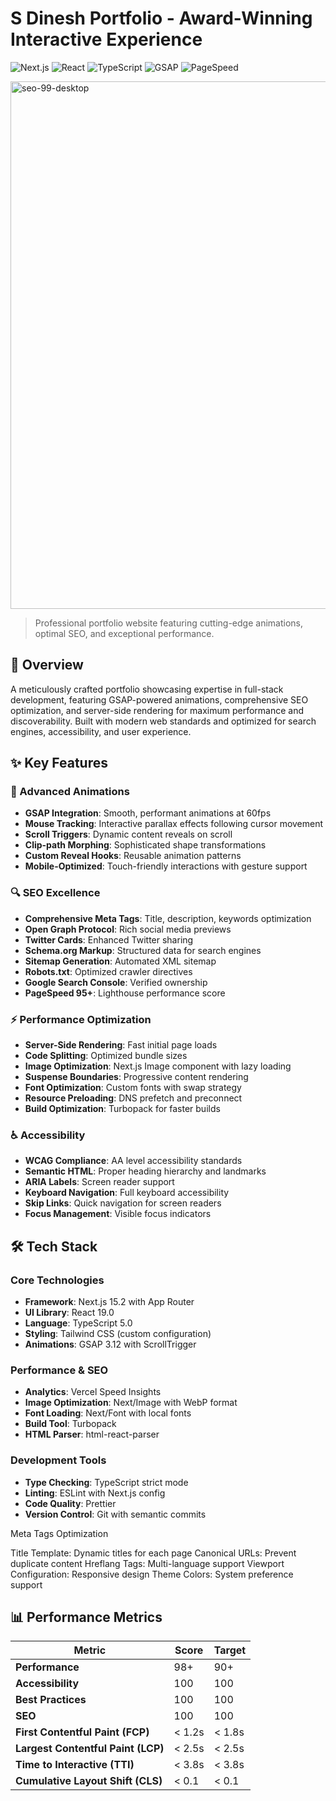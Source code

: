 # S Dinesh Portfolio - Award-Winning Interactive Experience

![Next.js](https://img.shields.io/badge/Next.js-15.2-black?style=for-the-badge&logo=next.js)
![React](https://img.shields.io/badge/React-19.0-blue?style=for-the-badge&logo=react)
![TypeScript](https://img.shields.io/badge/TypeScript-5.0-blue?style=for-the-badge&logo=typescript)
![GSAP](https://img.shields.io/badge/GSAP-3.12-green?style=for-the-badge)
![PageSpeed](https://img.shields.io/badge/PageSpeed-95+-success?style=for-the-badge)

<img width="1057" height="844" alt="seo-99-desktop" src="https://github.com/user-attachments/assets/7c1ae373-a6b0-4d18-add4-e97828667e18" />

> Professional portfolio website featuring cutting-edge animations, optimal SEO, and exceptional performance.

## 🎯 Overview

A meticulously crafted portfolio showcasing expertise in full-stack development, featuring GSAP-powered animations, comprehensive SEO optimization, and server-side rendering for maximum performance and discoverability. Built with modern web standards and optimized for search engines, accessibility, and user experience.

## ✨ Key Features

### 🎨 Advanced Animations
- **GSAP Integration**: Smooth, performant animations at 60fps
- **Mouse Tracking**: Interactive parallax effects following cursor movement
- **Scroll Triggers**: Dynamic content reveals on scroll
- **Clip-path Morphing**: Sophisticated shape transformations
- **Custom Reveal Hooks**: Reusable animation patterns
- **Mobile-Optimized**: Touch-friendly interactions with gesture support

### 🔍 SEO Excellence
- **Comprehensive Meta Tags**: Title, description, keywords optimization
- **Open Graph Protocol**: Rich social media previews
- **Twitter Cards**: Enhanced Twitter sharing
- **Schema.org Markup**: Structured data for search engines
- **Sitemap Generation**: Automated XML sitemap
- **Robots.txt**: Optimized crawler directives
- **Google Search Console**: Verified ownership
- **PageSpeed 95+**: Lighthouse performance score

### ⚡ Performance Optimization
- **Server-Side Rendering**: Fast initial page loads
- **Code Splitting**: Optimized bundle sizes
- **Image Optimization**: Next.js Image component with lazy loading
- **Suspense Boundaries**: Progressive content rendering
- **Font Optimization**: Custom fonts with swap strategy
- **Resource Preloading**: DNS prefetch and preconnect
- **Build Optimization**: Turbopack for faster builds

### ♿ Accessibility
- **WCAG Compliance**: AA level accessibility standards
- **Semantic HTML**: Proper heading hierarchy and landmarks
- **ARIA Labels**: Screen reader support
- **Keyboard Navigation**: Full keyboard accessibility
- **Skip Links**: Quick navigation for screen readers
- **Focus Management**: Visible focus indicators

## 🛠️ Tech Stack

### Core Technologies
- **Framework**: Next.js 15.2 with App Router
- **UI Library**: React 19.0
- **Language**: TypeScript 5.0
- **Styling**: Tailwind CSS (custom configuration)
- **Animations**: GSAP 3.12 with ScrollTrigger

### Performance & SEO
- **Analytics**: Vercel Speed Insights
- **Image Optimization**: Next/Image with WebP format
- **Font Loading**: Next/Font with local fonts
- **Build Tool**: Turbopack
- **HTML Parser**: html-react-parser

### Development Tools
- **Type Checking**: TypeScript strict mode
- **Linting**: ESLint with Next.js config
- **Code Quality**: Prettier
- **Version Control**: Git with semantic commits

Meta Tags Optimization

Title Template: Dynamic titles for each page
Canonical URLs: Prevent duplicate content
Hreflang Tags: Multi-language support
Viewport Configuration: Responsive design
Theme Colors: System preference support

## 📊 Performance Metrics

| **Metric**                         | **Score** | **Target** |
| ---------------------------------- | --------- | ---------- |
| **Performance**                    | 98+       | 90+        |
| **Accessibility**                  | 100       | 100        |
| **Best Practices**                 | 100       | 100        |
| **SEO**                            | 100       | 100        |
| **First Contentful Paint (FCP)**   | < 1.2s    | < 1.8s     |
| **Largest Contentful Paint (LCP)** | < 2.5s    | < 2.5s     |
| **Time to Interactive (TTI)**      | < 3.8s    | < 3.8s     |
| **Cumulative Layout Shift (CLS)**  | < 0.1     | < 0.1      |
